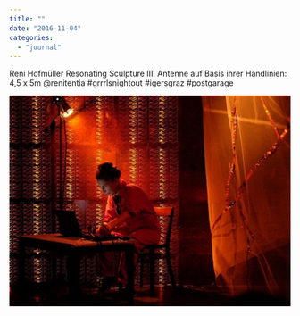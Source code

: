 ```yaml
---
title: ""
date: "2016-11-04"
categories: 
  - "journal"
---
```


Reni Hofmüller Resonating Sculpture III. Antenne auf Basis ihrer Handlinien: 4,5 x 5m @renitentia #grrrlsnightout #igersgraz #postgarage

![](images/ff8730fe6b.jpg)
